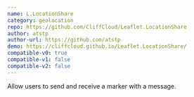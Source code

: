 ```yaml
---
name: L.LocationShare
category: geolocation
repo: https://github.com/CliffCloud/Leaflet.LocationShare
author: atstp
author-url: https://github.com/atstp
demo: https://cliffcloud.github.io/Leaflet.LocationShare/
compatible-v0: true
compatible-v1: false
compatible-v2: false
---
```


Allow users to send and receive a marker with a message.

